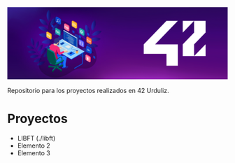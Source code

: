 
<img width="1215" alt="Screen_Shot" src="https://github.com/Jcamil097/42course/blob/main/header_002_.png">

<p>Repositorio para los proyectos realizados en 42 Urduliz.</p>

<h1>Proyectos</h1>

<ul>
  <li>LIBFT (./libft)</li>
  <li>Elemento 2</li>
  <li>Elemento 3</li>
</ul>

